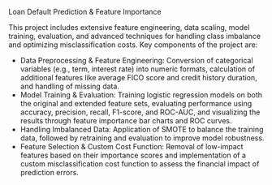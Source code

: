 Loan Default Prediction & Feature Importance

This project includes extensive feature engineering, data scaling, model training, evaluation, and advanced techniques for handling class imbalance and optimizing misclassification costs. Key components of the project are:

- Data Preprocessing & Feature Engineering: Conversion of categorical variables (e.g., term, interest rate) into numeric formats, calculation of additional features like average FICO score and credit history duration, and handling of missing data.
- Model Training & Evaluation: Training logistic regression models on both the original and extended feature sets, evaluating performance using accuracy, precision, recall, F1-score, and ROC-AUC, and visualizing the results through feature importance bar charts and ROC curves.
- Handling Imbalanced Data: Application of SMOTE to balance the training data, followed by retraining and evaluation to improve model robustness.
- Feature Selection & Custom Cost Function: Removal of low-impact features based on their importance scores and implementation of a custom misclassification cost function to assess the financial impact of prediction errors.
